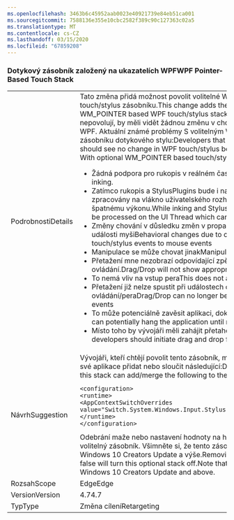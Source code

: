 ```yaml
---
ms.openlocfilehash: 3463b6c45952aab0023e40921739e84eb51ca001
ms.sourcegitcommit: 7588136e355e10cbc2582f389c90c127363c02a5
ms.translationtype: MT
ms.contentlocale: cs-CZ
ms.lasthandoff: 03/15/2020
ms.locfileid: "67859208"
---
```

### <a name="wpf-pointer-based-touch-stack"></a><span data-ttu-id="5a98b-101">Dotykový zásobník založený na ukazatelích WPF</span><span class="sxs-lookup"><span data-stu-id="5a98b-101">WPF Pointer-Based Touch Stack</span></span>

|   |   |
|---|---|
|<span data-ttu-id="5a98b-102">Podrobnosti</span><span class="sxs-lookup"><span data-stu-id="5a98b-102">Details</span></span>|<span data-ttu-id="5a98b-103">Tato změna přidá možnost povolit volitelné WM_POINTER založené WPF touch/stylus zásobníku.</span><span class="sxs-lookup"><span data-stu-id="5a98b-103">This change adds the ability to enable an optional WM_POINTER based WPF touch/stylus stack.</span></span>  <span data-ttu-id="5a98b-104">Vývojáři, kteří to explicitně nepovolují, by měli vidět žádnou změnu v chování dotykového a stylusu WPF. Aktuální známé problémy S volitelným WM_POINTER založeného zásobníku dotykového stylu:</span><span class="sxs-lookup"><span data-stu-id="5a98b-104">Developers that do not explicitly enable this should see no change in WPF touch/stylus behavior.Current Known Issues With optional WM_POINTER based touch/stylus stack:</span></span><ul><li><span data-ttu-id="5a98b-105">Žádná podpora pro rukopis v reálném čase.</span><span class="sxs-lookup"><span data-stu-id="5a98b-105">No support for real-time inking.</span></span></li><li><span data-ttu-id="5a98b-106">Zatímco rukopis a StylusPlugins bude i nadále fungovat, budou zpracovány na vlákno uživatelského rozhraní, což může vést ke špatnému výkonu.</span><span class="sxs-lookup"><span data-stu-id="5a98b-106">While inking and StylusPlugins will still work, they will be processed on the UI Thread which can lead to poor performance.</span></span></li><li><span data-ttu-id="5a98b-107">Změny chování v důsledku změn v propagaci z touch/stylus událostí na události myši</span><span class="sxs-lookup"><span data-stu-id="5a98b-107">Behavioral changes due to changes in promotion from touch/stylus events to mouse events</span></span></li><li><span data-ttu-id="5a98b-108">Manipulace se může chovat jinak</span><span class="sxs-lookup"><span data-stu-id="5a98b-108">Manipulation may behave differently</span></span></li><li><span data-ttu-id="5a98b-109">Přetažení mne nezobrazí odpovídající zpětnou vazbu pro dotykové ovládání.</span><span class="sxs-lookup"><span data-stu-id="5a98b-109">Drag/Drop will not show appropriate feedback for touch input</span></span></li><li><span data-ttu-id="5a98b-110">To nemá vliv na vstup pera</span><span class="sxs-lookup"><span data-stu-id="5a98b-110">This does not affect stylus input</span></span></li><li><span data-ttu-id="5a98b-111">Přetažení již nelze spustit při událostech dotykového ovládání/pera</span><span class="sxs-lookup"><span data-stu-id="5a98b-111">Drag/Drop can no longer be initiated on touch/stylus events</span></span></li><li><span data-ttu-id="5a98b-112">To může potenciálně zavěsit aplikaci, dokud není zjištěn vstup myši.</span><span class="sxs-lookup"><span data-stu-id="5a98b-112">This can potentially hang the application until mouse input is detected.</span></span></li><li><span data-ttu-id="5a98b-113">Místo toho by vývojáři měli zahájit přetahování z událostí myši.</span><span class="sxs-lookup"><span data-stu-id="5a98b-113">Instead, developers should initiate drag and drop from mouse events.</span></span></li></ul>|
|<span data-ttu-id="5a98b-114">Návrh</span><span class="sxs-lookup"><span data-stu-id="5a98b-114">Suggestion</span></span>|<span data-ttu-id="5a98b-115">Vývojáři, kteří chtějí povolit tento zásobník, mohou do souboru App.config své aplikace přidat nebo sloučit následující:</span><span class="sxs-lookup"><span data-stu-id="5a98b-115">Developers who wish to enable this stack can add/merge the following to their application's App.config file:</span></span><pre><code class="lang-xml">&lt;configuration&gt;&#13;&#10;&lt;runtime&gt;&#13;&#10;&lt;AppContextSwitchOverrides value=&quot;Switch.System.Windows.Input.Stylus.EnablePointerSupport=true&quot;/&gt;&#13;&#10;&lt;/runtime&gt;&#13;&#10;&lt;/configuration&gt;&#13;&#10;</code></pre><span data-ttu-id="5a98b-116">Odebrání maže nebo nastavení hodnoty na hodnotu false vypne tento volitelný zásobník. Všimněte si, že tento zásobník je k dispozici pouze na Windows 10 Creators Update a výše.</span><span class="sxs-lookup"><span data-stu-id="5a98b-116">Removing this or setting the value to false will turn this optional stack off.Note that this stack is available only on Windows 10 Creators Update and above.</span></span>|
|<span data-ttu-id="5a98b-117">Rozsah</span><span class="sxs-lookup"><span data-stu-id="5a98b-117">Scope</span></span>|<span data-ttu-id="5a98b-118">Edge</span><span class="sxs-lookup"><span data-stu-id="5a98b-118">Edge</span></span>|
|<span data-ttu-id="5a98b-119">Version</span><span class="sxs-lookup"><span data-stu-id="5a98b-119">Version</span></span>|<span data-ttu-id="5a98b-120">4.7</span><span class="sxs-lookup"><span data-stu-id="5a98b-120">4.7</span></span>|
|<span data-ttu-id="5a98b-121">Typ</span><span class="sxs-lookup"><span data-stu-id="5a98b-121">Type</span></span>|<span data-ttu-id="5a98b-122">Změna cílení</span><span class="sxs-lookup"><span data-stu-id="5a98b-122">Retargeting</span></span>|
